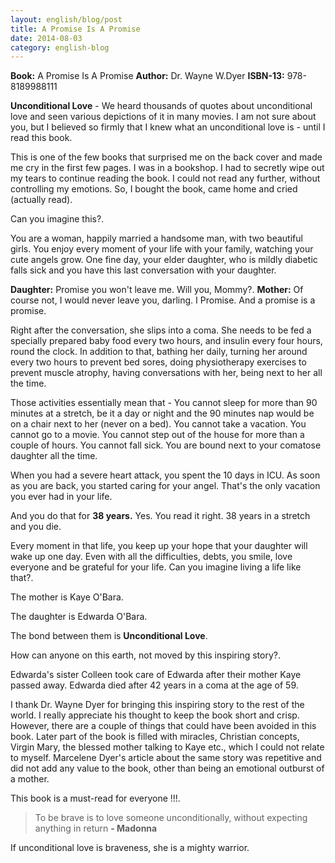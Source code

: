 ```yaml
---
layout: english/blog/post
title: A Promise Is A Promise
date: 2014-08-03
category: english-blog
---
```


**Book:** A Promise Is A Promise
**Author:** Dr. Wayne W.Dyer
**ISBN-13:** 978-8189988111

**Unconditional Love** - We heard thousands of quotes about unconditional love and seen various depictions of it in many movies. I am not sure about you, but I believed so firmly that I knew what an unconditional love is - until I read this book.

This is one of the few books that surprised me on the back cover and made me cry in the first few pages. I was in a bookshop. I had to secretly wipe out my tears to continue reading the book. I could not read any further, without controlling my emotions. So, I bought the book, came home and cried (actually read).

Can you imagine this?.

You are a woman, happily married a handsome man, with two beautiful girls. You enjoy every moment of your life with your family, watching your cute angels grow. One fine day, your elder daughter, who is mildly diabetic falls sick and you have this last conversation with your daughter.

**Daughter:** Promise you won't leave me. Will you, Mommy?.
**Mother:** Of course not, I would never leave you, darling. I Promise. And a promise is a promise.

Right after the conversation, she slips into a coma. She needs to be fed a specially prepared baby food every two hours, and insulin every four hours, round the clock. In addition to that, bathing her daily, turning her around every two hours to prevent bed sores, doing physiotherapy exercises to prevent muscle atrophy, having conversations with her, being next to her all the time.

Those activities essentially mean that - You cannot sleep for more than 90 minutes at a stretch, be it a day or night and the 90 minutes nap would be on a chair next to her (never on a bed). You cannot take a vacation. You cannot go to a movie. You cannot step out of the house for more than a couple of hours. You cannot fall sick. You are bound next to your comatose daughter all the time.

When you had a severe heart attack, you spent the 10 days in ICU. As soon as you are back, you started caring for your angel. That's the only vacation you ever had in your life.

And you do that for **38 years.** Yes. You read it right. 38 years in a stretch and you die.

Every moment in that life, you keep up your hope that your daughter will wake up one day. Even with all the difficulties, debts, you smile, love everyone and be grateful for your life. Can you imagine living a life like that?.

The mother is Kaye O'Bara.

The daughter is Edwarda O'Bara.

The bond between them is **Unconditional Love**.

How can anyone on this earth, not moved by this inspiring story?.

Edwarda's sister Colleen took care of Edwarda after their mother Kaye passed away. Edwarda died after 42 years in a coma at the age of 59.

I thank Dr. Wayne Dyer for bringing this inspiring story to the rest of the world. I really appreciate his thought to keep the book short and crisp. However, there are a couple of things that could have been avoided in this book. Later part of the book is filled with miracles, Christian concepts, Virgin Mary, the blessed mother talking to Kaye etc., which I could not relate to myself. Marcelene Dyer's article about the same story was repetitive and did not add any value to the book, other than being an emotional outburst of a mother.

This book is a must-read for everyone !!!.

> To be brave is to love someone unconditionally, without expecting anything in return **- Madonna**

If unconditional love is braveness, she is a mighty warrior.
